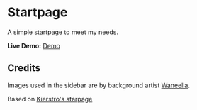 Startpage
========

A simple startpage to meet my needs.


**Live Demo:** [Demo](https://hegde-atri.github.io/startpage/)


Credits
----
Images used in the sidebar are by background artist [Waneella](https://twitter.com/waneella_).

Based on [Kierstro's starpage](https://github.com/Kierstro/startpage)
